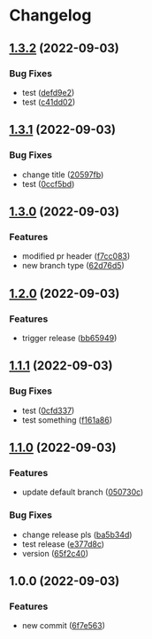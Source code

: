 # Changelog

## [1.3.2](https://github.com/sswastioyono18/test-release-please/compare/v1.3.1...v1.3.2) (2022-09-03)


### Bug Fixes

* test ([defd9e2](https://github.com/sswastioyono18/test-release-please/commit/defd9e2cd61630598fdb8564aeec9c7999067aad))
* test ([c41dd02](https://github.com/sswastioyono18/test-release-please/commit/c41dd0210fcb5c7f17db6c7962d0b7ec337fa62d))

## [1.3.1](https://github.com/sswastioyono18/test-release-please/compare/v1.3.0...v1.3.1) (2022-09-03)


### Bug Fixes

* change title ([20597fb](https://github.com/sswastioyono18/test-release-please/commit/20597fb3d3158ae1837c3979ab8e41efa85c33a5))
* test ([0ccf5bd](https://github.com/sswastioyono18/test-release-please/commit/0ccf5bdd6d68d6ed74bf192999daa89b0569292e))

## [1.3.0](https://github.com/sswastioyono18/test-release-please/compare/v1.2.0...v1.3.0) (2022-09-03)


### Features

* modified pr header ([f7cc083](https://github.com/sswastioyono18/test-release-please/commit/f7cc0839acccc140d033723f7db0ed0018a49f61))
* new branch type ([62d76d5](https://github.com/sswastioyono18/test-release-please/commit/62d76d5b4df93f9f837665095bd0fc96a90333e3))

## [1.2.0](https://github.com/sswastioyono18/test-release-please/compare/v1.1.1...v1.2.0) (2022-09-03)


### Features

* trigger release ([bb65949](https://github.com/sswastioyono18/test-release-please/commit/bb6594993721dc07ce8cc323306e7e3c02b73da1))

## [1.1.1](https://github.com/sswastioyono18/test-release-please/compare/v1.1.0...v1.1.1) (2022-09-03)


### Bug Fixes

* test ([0cfd337](https://github.com/sswastioyono18/test-release-please/commit/0cfd337ca328c238db42bf1c0d76f9d4d5b650ef))
* test something ([f161a86](https://github.com/sswastioyono18/test-release-please/commit/f161a86030d4860c7e27f31bc3d1a03a91d9106b))

## [1.1.0](https://github.com/sswastioyono18/test-release-please/compare/v1.0.0...v1.1.0) (2022-09-03)


### Features

* update default branch ([050730c](https://github.com/sswastioyono18/test-release-please/commit/050730c6f1378a76d39da01ac2ed3528853da755))


### Bug Fixes

* change release pls ([ba5b34d](https://github.com/sswastioyono18/test-release-please/commit/ba5b34d7c0f70647d130ca5f88b34dfb0e04594c))
* test release ([e377d8c](https://github.com/sswastioyono18/test-release-please/commit/e377d8cfefc8c33a02b001e8c41353eee919cc34))
* version ([65f2c40](https://github.com/sswastioyono18/test-release-please/commit/65f2c4011a3c94ce214f479fcfee60b1ba510db6))

## 1.0.0 (2022-09-03)


### Features

* new commit ([6f7e563](https://github.com/sswastioyono18/test-release-please/commit/6f7e563ea8d1c5dc7ff5a71b623a1bbd361d7f29))
